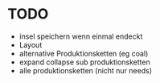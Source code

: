 ﻿# TODO
* insel speichern wenn einmal endeckt
* Layout
* alternative Produktionsketten (eg coal)
* expand collapse sub produktionsketten
* alle produktionsketten (nicht nur needs) 
